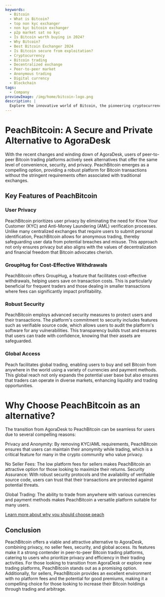 ```yaml
---
keywords:
  - Bitcoin
  - What is Bitcoin?
  - top non kyc exchanger
  - non kyc bitcoin exchanger
  - p2p market sat no kyc
  - Is Bitcoin worth buying in 2024?
  - Why Bitcoin?
  - Best Bitcoin Exchanger 2024
  - Is Bitcoin secure from exploitation?
  - Cryptocurrency
  - Bitcoin trading
  - Decentralized exchange
  - Peer-to-peer market
  - Anonymous trading
  - Digital currency
  - Blockchain
tags:
  - Company
previewImage: /img/home/bitcoin-logo.png
description: |
  Explore the innovative world of Bitcoin, the pioneering cryptocurrency that enables secure, decentralized transactions across a global network. Learn about the top non-KYC Bitcoin exchanges, peer-to-peer trading markets, and the benefits of anonymous Bitcoin transactions. Discover why Bitcoin remains a valuable investment in 2024 and how it maintains security against exploitation.
---
```


# PeachBitcoin: A Secure and Private Alternative to AgoraDesk

With the recent changes and winding down of AgoraDesk, users of peer-to-peer Bitcoin trading platforms actively seek alternatives that offer the same level of convenience, security, and privacy. PeachBitcoin emerges as a compelling option, providing a robust platform for Bitcoin transactions without the stringent requirements often associated with traditional exchanges.

## Key Features of PeachBitcoin

### User Privacy 

PeachBitcoin prioritizes user privacy by eliminating the need for Know Your Customer (KYC) and Anti-Money Laundering (AML) verification processes. Unlike many centralized exchanges that require users to submit personal identification, PeachBitcoin allows for anonymous trading, thereby safeguarding user data from potential breaches and misuse. This approach not only ensures privacy but also aligns with the values of decentralization and financial freedom that Bitcoin advocates cherish.

### GroupHug for Cost-Effective Withdrawals

PeachBitcoin offers GroupHug, a feature that facilitates cost-effective withdrawals, helping users save on transaction costs. This is particularly beneficial for frequent traders and those dealing in smaller transactions where fees can significantly impact profitability.

### Robust Security

PeachBitcoin employs advanced security measures to protect users and their transactions. The platform's commitment to security includes features such as verifiable source code, which allows users to audit the platform's software for any vulnerabilities. This transparency builds trust and ensures that users can trade with confidence, knowing that their assets are safeguarded.

### Global Access

Peach facilitates global trading, enabling users to buy and sell Bitcoin from anywhere in the world using a variety of currencies and payment methods. This global reach not only expands the potential user base but also ensures that traders can operate in diverse markets, enhancing liquidity and trading opportunities.

# Why Choose PeachBitcoin as an alternative?

The transition from AgoraDesk to PeachBitcoin can be seamless for users due to several compelling reasons:

Privacy and Anonymity: By removing KYC/AML requirements, PeachBitcoin ensures that users can maintain their anonymity while trading, which is a critical feature for many in the crypto community who value privacy.

No Seller Fees: The low platform fees for sellers makes PeachBitcoin an attractive option for those looking to maximize their returns.
Security Assurance: With robust security protocols and the availability of verifiable source code, users can trust that their transactions are protected against potential threats.

Global Trading: The ability to trade from anywhere with various currencies and payment methods makes PeachBitcoin a versatile platform suitable for many users.

[Learn more about why you should choose peach](https://peachbitcoin.com/blog/Why-Choose-Peach/)

## Conclusion

PeachBitcoin offers a viable and attractive alternative to AgoraDesk, combining privacy, no seller fees, security, and global access. Its features make it a strong contender in peer-to-peer Bitcoin trading platforms, catering to users who prioritize privacy and efficiency in their trading activities. For those looking to transition from AgoraDesk or explore new trading platforms, PeachBitcoin stands out as a promising option.
Additionally, for sellers, PeachBitcoin provides an excellent environment with no platform fees and the potential for good premiums, making it a compelling choice for those looking to increase their Bitcoin holdings through trading and arbitrage.
